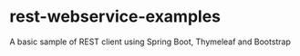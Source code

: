 # rest-webservice-examples
A basic sample of REST client using Spring Boot, Thymeleaf and Bootstrap

